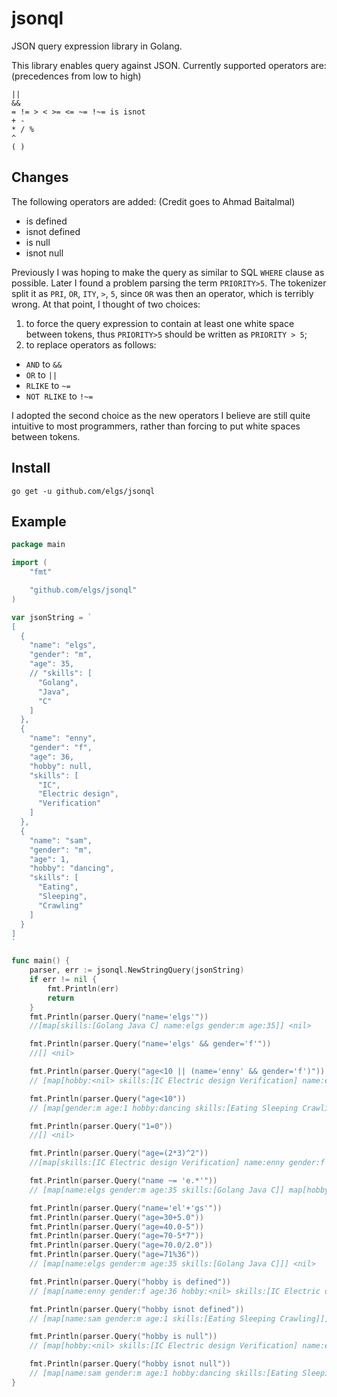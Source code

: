 # jsonql
JSON query expression library in Golang.

This library enables query against JSON. Currently supported operators are: (precedences from low to high)

```
||
&&
= != > < >= <= ~= !~= is isnot
+ -
* / %
^
( )
```

## Changes

The following operators are added: (Credit goes to Ahmad Baitalmal)
* is defined
* isnot defined
* is null
* isnot null

Previously I was hoping to make the query as similar to SQL `WHERE` clause as possible. Later I found a problem parsing the term `PRIORITY>5`. The tokenizer split it as `PRI`, `OR`, `ITY`, `>`, `5`, since `OR` was then an operator, which is terribly wrong. At that point, I thought of two choices:				
1. to force the query expression to contain at least one white space between tokens, thus `PRIORITY>5` should be written as `PRIORITY > 5`;		
2. to replace operators as follows:		

* `AND` to `&&`
* `OR`	to `||`
* `RLIKE` to `~=`
* `NOT RLIKE` to `!~=`

I adopted the second choice as the new operators I believe are still quite intuitive to most programmers, rather than forcing to put white spaces between tokens.

## Install
`go get -u github.com/elgs/jsonql`

## Example
```go
package main

import (
	"fmt"

	"github.com/elgs/jsonql"
)

var jsonString = `
[
  {
    "name": "elgs",
    "gender": "m",
    "age": 35,
    // "skills": [
      "Golang",
      "Java",
      "C"
    ]
  },
  {
    "name": "enny",
    "gender": "f",
    "age": 36,
    "hobby": null,
    "skills": [
      "IC",
      "Electric design",
      "Verification"
    ]
  },
  {
    "name": "sam",
    "gender": "m",
	"age": 1,
	"hobby": "dancing",
    "skills": [
      "Eating",
      "Sleeping",
      "Crawling"
    ]
  }
]
`

func main() {
	parser, err := jsonql.NewStringQuery(jsonString)
	if err != nil {
		fmt.Println(err)
		return
	}
	fmt.Println(parser.Query("name='elgs'"))
	//[map[skills:[Golang Java C] name:elgs gender:m age:35]] <nil>

	fmt.Println(parser.Query("name='elgs' && gender='f'"))
	//[] <nil>

	fmt.Println(parser.Query("age<10 || (name='enny' && gender='f')"))
	// [map[hobby:<nil> skills:[IC Electric design Verification] name:enny gender:f age:36] map[name:sam gender:m age:1 hobby:dancing skills:[Eating Sleeping Crawling]]] <nil>

	fmt.Println(parser.Query("age<10"))
	// [map[gender:m age:1 hobby:dancing skills:[Eating Sleeping Crawling] name:sam]] <nil>

	fmt.Println(parser.Query("1=0"))
	//[] <nil>

	fmt.Println(parser.Query("age=(2*3)^2"))
	//[map[skills:[IC Electric design Verification] name:enny gender:f age:36 hobby:<nil>]] <nil>

	fmt.Println(parser.Query("name ~= 'e.*'"))
	// [map[name:elgs gender:m age:35 skills:[Golang Java C]] map[hobby:<nil> skills:[IC Electric design Verification] name:enny gender:f age:36]] <nil>

	fmt.Println(parser.Query("name='el'+'gs'"))
	fmt.Println(parser.Query("age=30+5.0"))
	fmt.Println(parser.Query("age=40.0-5"))
	fmt.Println(parser.Query("age=70-5*7"))
	fmt.Println(parser.Query("age=70.0/2.0"))
	fmt.Println(parser.Query("age=71%36"))
	// [map[name:elgs gender:m age:35 skills:[Golang Java C]]] <nil>

	fmt.Println(parser.Query("hobby is defined"))
	// [map[name:enny gender:f age:36 hobby:<nil> skills:[IC Electric design Verification]] map[name:sam gender:m age:1 hobby:dancing skills:[Eating Sleeping Crawling]]] <nil>

	fmt.Println(parser.Query("hobby isnot defined"))
	// [map[name:sam gender:m age:1 skills:[Eating Sleeping Crawling]]] <nil>

	fmt.Println(parser.Query("hobby is null"))
	// [map[hobby:<nil> skills:[IC Electric design Verification] name:enny gender:f age:36]] <nil>

	fmt.Println(parser.Query("hobby isnot null"))
	// [map[name:sam gender:m age:1 hobby:dancing skills:[Eating Sleeping Crawling]]] <nil>
}
```

